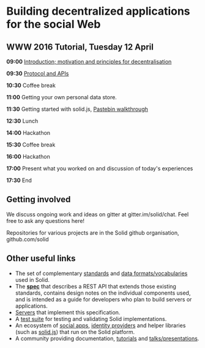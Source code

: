 # Building decentralized applications for the social Web

## WWW 2016 Tutorial, Tuesday 12 April

**09:00** [Introduction; motivation and principles for decentralisation](https://github.com/rhiaro/solid-tutorial-intro#introduction)

**09:30** [Protocol and APIs](https://github.com/rhiaro/solid-tutorial-intro#protocols-and-apis)

**10:30** Coffee break

**11:00** Getting your own personal data store.

**11:30** Getting started with solid.js, [Pastebin walkthrough](https://github.com/rhiaro/solid-tutorial-intro#pastebin-example)

**12:30** Lunch

**14:00** Hackathon

**15:30** Coffee break

**16:00** Hackathon

**17:00** Present what you worked on and discussion of today's experiences

**17:30** End

## Getting involved

We discuss ongoing work and ideas on gitter at gitter.im/solid/chat. Feel free to ask any questions here!

Repositories for various projects are in the Solid github organisation, github.com/solid

## Other useful links

* The set of complementary
  [standards](https://github.com/solid/solid#standards-used) and
  [data formats/vocabularies](https://github.com/solid/vocab) used in Solid.
* The **[spec](https://github.com/solid/solid-spec)**
  that describes a REST API that extends those existing
  standards, contains design notes on the individual components used, and is
  intended as a guide for developers who plan to build servers or applications.
* [Servers](https://github.com/solid/solid-platform#servers) that
  implement this specification.
* A [test suite](https://github.com/solid/solid-tests) for testing and validating
  Solid implementations.
* An ecosystem of [social apps](https://github.com/solid/solid-apps),
  [identity providers](https://github.com/solid/solid-idp-list) and helper
  libraries (such as [solid.js](https://github.com/solid/solid.js)) that run on
  the Solid platform.
* A community providing documentation,
  [tutorials](https://github.com/solid/solid-tutorials) and
  [talks/presentations](https://github.com/solid/talks).